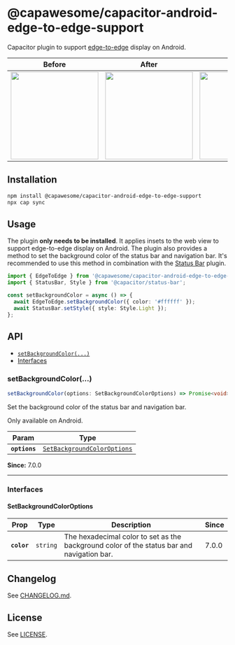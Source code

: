# @capawesome/capacitor-android-edge-to-edge-support

Capacitor plugin to support [edge-to-edge](https://developer.android.com/develop/ui/views/layout/edge-to-edge) display on Android.

| Before                                                                                                      | After                                                                                                       | Before                                                                                                      | After                                                                                                       |
| ----------------------------------------------------------------------------------------------------------- | ----------------------------------------------------------------------------------------------------------- | ----------------------------------------------------------------------------------------------------------- | ----------------------------------------------------------------------------------------------------------- |
| <image src="https://github.com/user-attachments/assets/1c42aa63-1191-4b9b-860f-ffc47881d815" width="200" /> | <image src="https://github.com/user-attachments/assets/a4df4e58-0c21-45b5-aadd-ca197308016a" width="200" /> | <image src="https://github.com/user-attachments/assets/22c94f95-a0c4-4ace-8a3b-3a0feabf9191" width="200" /> | <image src="https://github.com/user-attachments/assets/21ece022-fb74-4067-889b-6922ecd0e2a5" width="200" /> |

## Installation

```bash
npm install @capawesome/capacitor-android-edge-to-edge-support
npx cap sync
```

## Usage

The plugin **only needs to be installed**. It applies insets to the web view to support edge-to-edge display on Android. The plugin also provides a method to set the background color of the status bar and navigation bar. It's recommended to use this method in combination with the [Status Bar](https://capacitorjs.com/docs/apis/status-bar) plugin.

```typescript
import { EdgeToEdge } from '@capawesome/capacitor-android-edge-to-edge-support';
import { StatusBar, Style } from '@capacitor/status-bar';

const setBackgroundColor = async () => {
  await EdgeToEdge.setBackgroundColor({ color: '#ffffff' });
  await StatusBar.setStyle({ style: Style.Light });
};
```

## API

<docgen-index>

* [`setBackgroundColor(...)`](#setbackgroundcolor)
* [Interfaces](#interfaces)

</docgen-index>

<docgen-api>
<!--Update the source file JSDoc comments and rerun docgen to update the docs below-->

### setBackgroundColor(...)

```typescript
setBackgroundColor(options: SetBackgroundColorOptions) => Promise<void>
```

Set the background color of the status bar and navigation bar.

Only available on Android.

| Param         | Type                                                                            |
| ------------- | ------------------------------------------------------------------------------- |
| **`options`** | <code><a href="#setbackgroundcoloroptions">SetBackgroundColorOptions</a></code> |

**Since:** 7.0.0

--------------------


### Interfaces


#### SetBackgroundColorOptions

| Prop        | Type                | Description                                                                                | Since |
| ----------- | ------------------- | ------------------------------------------------------------------------------------------ | ----- |
| **`color`** | <code>string</code> | The hexadecimal color to set as the background color of the status bar and navigation bar. | 7.0.0 |

</docgen-api>

## Changelog

See [CHANGELOG.md](https://github.com/capawesome-team/capacitor-plugins/blob/main/packages/android-edge-to-edge-support/CHANGELOG.md).

## License

See [LICENSE](https://github.com/capawesome-team/capacitor-plugins/blob/main/packages/android-edge-to-edge-support/LICENSE).
